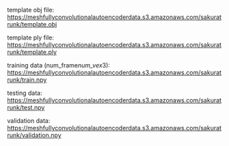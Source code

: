 template obj file:
https://meshfullyconvolutionalautoencoderdata.s3.amazonaws.com/sakuratrunk/template.obj

template ply file:
https://meshfullyconvolutionalautoencoderdata.s3.amazonaws.com/sakuratrunk/template.ply

training data (num_frame*num_vex*3):
https://meshfullyconvolutionalautoencoderdata.s3.amazonaws.com/sakuratrunk/train.npy

testing data:
https://meshfullyconvolutionalautoencoderdata.s3.amazonaws.com/sakuratrunk/test.npy

validation data:
https://meshfullyconvolutionalautoencoderdata.s3.amazonaws.com/sakuratrunk/validation.npy
